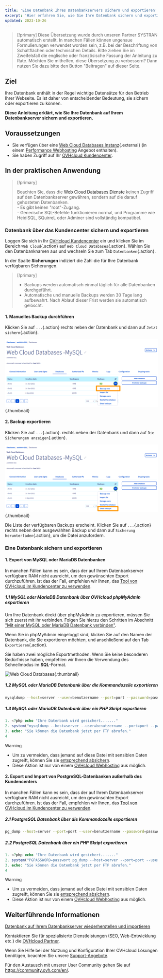 ```yaml
---
title: 'Eine Datenbank Ihres Datenbankservers sichern und exportieren'
excerpt: 'Hier erfahren Sie, wie Sie Ihre Datenbank sichern und exportieren können'
updated: 2023-10-26
---
```


> [!primary]
> Diese Übersetzung wurde durch unseren Partner SYSTRAN automatisch erstellt. In manchen Fällen können ungenaue Formulierungen verwendet worden sein, z.B. bei der Beschriftung von Schaltflächen oder technischen Details. Bitte ziehen Sie im Zweifelsfall die englische oder französische Fassung der Anleitung zu Rate. Möchten Sie mithelfen, diese Übersetzung zu verbessern? Dann nutzen Sie dazu bitte den Button "Beitragen" auf dieser Seite.
>

## Ziel

Ihre Datenbank enthält in der Regel wichtige Datensätze für den Betrieb Ihrer Webseite. Es ist daher von entscheidender Bedeutung, sie sichern oder exportieren zu können.

**Diese Anleitung erklärt, wie Sie Ihre Datenbank auf Ihrem Datenbankserver sichern und exportieren.**

## Voraussetzungen

- Sie verfügen über eine [Web Cloud Databases Instanz](https://www.ovh.de/cloud-databases/){.external} (in einem [Performance Webhosting](https://www.ovhcloud.com/de/web-hosting/) Angebot enthalten).
- Sie haben Zugriff auf Ihr [OVHcloud Kundencenter](/links/manager).

## In der praktischen Anwendung

> [!primary]
>
> Beachten Sie, dass die [Web Cloud Databases Dienste](https://www.ovh.de/cloud-databases/) keinen Zugriff auf den Datenbankserver gewähren, sondern auf die darauf gehosteten Datenbanken. 
> <br> - Es gibt keinen "root"-Zugang. 
> <br> - Generische SQL-Befehle funktionieren normal, und Programme wie HeidiSQL, SQuirreL oder Adminer sind vollständig kompatibel.
> 

### Datenbank über das Kundencenter sichern und exportieren

Loggen Sie sich in Ihr [OVHcloud Kundencenter](/links/manager) ein und klicken Sie im Bereich `Web Cloud`{.action} auf `Web Cloud Databases`{.action}. Wählen Sie den Datenbanknamen aus und wechseln Sie zum Tab `Datenbanken`{.action}.

In der Spalte **Sicherungen** indiziert die Zahl die für Ihre Datenbank verfügbaren Sicherungen.

> [!primary]
>
> - Backups werden automatisch einmal täglich für alle Datenbanken durchgeführt.
> - Automatische und manuelle Backups werden 30 Tage lang aufbewahrt.
> Nach Ablauf dieser Frist werden sie automatisch gelöscht.

#### 1\. Manuelles Backup durchführen 

Klicken Sie auf `...`{.action} rechts neben der Datenbank und dann auf `Jetzt sichern`{.action}.

![Web Cloud Databases](images/back-up-now.png){.thumbnail}

#### 2\. Backup exportieren

Klicken Sie auf `...`{.action}. rechts neben der Datenbank und dann auf `Die Sicherungen anzeigen`{.action}.

![Web Cloud Databases](images/show-backups.png){.thumbnail}

Die Liste der verfügbaren Backups erscheint. Klicken Sie auf `...`{.action} rechts neben dem ausgewählten Backup und dann auf `Sicherung herunterladen`{.action}, um die Datei anzufordern.

### Eine Datenbank sichern und exportieren

#### 1\. Export von MySQL oder MariaDB Datenbanken

In manchen Fällen kann es sein, dass der auf Ihrem Datenbankserver verfügbare RAM nicht ausreicht, um den gewünschten Export durchzuführen. Ist das der Fall, empfehlen wir Ihnen, das [Tool von OVHcloud im Kundencenter zu verwenden](./#datenbank-uber-das-kundencenter-sichern-und-exportieren).

##### 1\.1 MySQL oder MariaDB Datenbank über OVHcloud phpMyAdmin exportieren 

Um Ihre Datenbank direkt über phpMyAdmin zu exportieren, müssen Sie sich zuerst mit ihr verbinden. Folgen Sie hierzu den Schritten im Abschnitt ["Mit einer MySQL oder MariaDB Datenbank verbinden"](/pages/web_cloud/web_cloud_databases/connecting-to-database-on-database-server#mit-einer-mysql-oder-mariadb-datenbank-verbinden).

Wenn Sie in phpMyAdmin eingeloggt sind, klicken Sie auf den Namen der Datenbank, die Sie exportieren möchten, und anschließend auf den Tab `Exportieren`{.action}.

Sie haben zwei mögliche Exportmethoden. Wenn Sie keine besonderen Bedürfnisse haben, empfehlen wir Ihnen die Verwendung des Schnellmodus im **SQL**-Format.

![Web Cloud Databases](images/pma-export-backup-web-cloud-db.png){.thumbnail}

##### 1\.2 MySQL oder MariaDB Datenbank über die Kommandozeile exportieren

```bash
mysqldump --host=server --user=benutzername --port=port --password=passwort datenbankname > datenbankname.sql
```

##### 1\.3 MySQL oder MariaDB Datenbank über ein PHP Skript exportieren

```php
1. <?php echo "Ihre Datenbank wird gesichert......."
2. system("mysqldump --host=server --user=benutzername --port=port --password=passwort datenbankname > datenbankname.sql");
3. echo: "Sie können die Datenbank jetzt per FTP abrufen."
4
```

> [!warning]
>
> - Um zu vermeiden, dass jemand auf diese Datei mit sensiblen Daten zugreift, können Sie sie [entsprechend absichern](/pages/web_cloud/web_hosting/htaccess_protect_directory_by_password).
> - Diese Aktion ist nur von einem [OVHcloud Webhosting](https://www.ovhcloud.com/de/web-hosting/) aus möglich.
>

#### 2\. Export und Import von PostgreSQL-Datenbanken außerhalb des Kundencenters

In manchen Fällen kann es sein, dass der auf Ihrem Datenbankserver verfügbare RAM nicht ausreicht, um den gewünschten Export durchzuführen. Ist das der Fall, empfehlen wir Ihnen, das [Tool von OVHcloud im Kundencenter zu verwenden](./#datenbank-uber-das-kundencenter-sichern-und-exportieren).
 
##### 2\.1 PostgreSQL Datenbank über die Kommandozeile exportieren

```bash
pg_dump --host=server --port=port --user=benutzername --password=passwort datenbankname > datenbankname.sql
```

##### 2\.2 PostgreSQL Datenbank über ein PHP Skript exportieren

```php
1. <?php echo "Ihre Datenbank wird gesichert......."
2. system("PGPASSWORD=passwort pg_dump --host=server --port=port --user=benutzername --password=passwort datenbankname > datenbankname.sql");
3. echo: "Sie können die Datenbank jetzt per FTP abrufen."
4
```

> [!warning]
>
> - Um zu vermeiden, dass jemand auf diese Datei mit sensiblen Daten zugreift, können Sie sie [entsprechend absichern](/pages/web_cloud/web_hosting/htaccess_protect_directory_by_password).
> - Diese Aktion ist nur von einem [OVHcloud Webhosting](https://www.ovhcloud.com/de/web-hosting/) aus möglich.
>

## Weiterführende Informationen

[Datenbank auf Ihrem Datenbankserver wiederherstellen und importieren](/pages/web_cloud/web_cloud_databases/restore-import-on-database-server)

Kontaktieren Sie für spezialisierte Dienstleistungen (SEO, Web-Entwicklung etc.) die [OVHcloud Partner](https://partner.ovhcloud.com/de/directory/).

Wenn Sie Hilfe bei der Nutzung und Konfiguration Ihrer OVHcloud Lösungen benötigen, beachten Sie unsere [Support-Angebote](/links/support).

Für den Austausch mit unserer User Community gehen Sie auf <https://community.ovh.com/en/>.